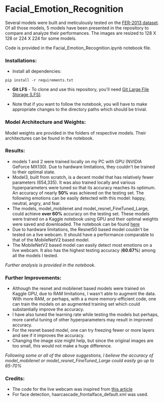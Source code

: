 # Facial_Emotion_Recognition
Several models were built and meticulously tested on the [FER-2013 dataset](https://www.kaggle.com/msambare/fer2013). Of all those models, 5 models have been presented in the repository to compare and analyze their performances.
The images are resized to 128 X 128 or 224 X 224 for some models.

Code is provided in the Facial_Emotion_Recognition.ipynb notebook file. 

### Installations:

* Install all dependencies:

```shell
pip install -r requirements.txt
```  

* **Git LFS** - To clone and use this repository, you'll need [Git Large File Storage (LFS)](https://git-lfs.github.com/).

* Note that if you want to follow the notebook, you will have to make appropriate changes to the directory paths which should be trivial.


### Model Architecture and Weights:
Model weights are provided in the folders of respective models. Their architectures can be found in the notebook.

### Results:
* models 1 and 2 were trained locally on my PC with GPU (NVIDIA GeForce MX130). Due to hardware limitations, they couldn't be trained to their optimal state.
* Model3, built from scratch, is a decent model that has relatively fewer parameters (654,335). It was also trained locally and various hyperparameters were tuned so that its accuracy reaches its optimum.
An accuracy of nearly **50%** was achieved on the testing set. The following emotions can be easily detected with this model: happy, neutral, angry, and fear.
* The models, model_mobilenet and model_resnet_FineTuned_Large, could achieve **over 60%** accuracy on the testing set. These models were trained on a Kaggle notebook using GPU and their optimal weights were saved and downloaded.
The notebook can be found [here](https://www.kaggle.com/masterofsnippets/face-emotion-recognition)
* Due to hardware limitations, the Resnet50 based model couldn't be tested on a live webcam. It should have a performance comparable to that of the MobileNetV2 based model.
* The MobileNetV2 based model can easily detect most emotions on a live webcam. It also has the highest testing accuracy (**60.67%**) among all the models I tested.

*Further analysis is provided in the notebook.*

### Further Improvements:
* Although the resnet and mobilenet based models were trained on Kaggle GPU, due to RAM limitations, I wasn't able to augment the data. With more RAM, or perhaps, with a 
a more memory-efficient code, one can train the models on an augmented training set which could substantially improve the accuracy.
* I have also tuned the learning rate while testing the models but perhaps, more careful tuning of other hyperparameters may result in improved accuracy.
* For the resnet based model, one can try freezing fewer or more layers and see if it improves the accuracy.
* Changing the image size might help, but since the original images are too small, this would not make a huge difference.

*Following some or all of the above suggestions, I believe the accuracy of model_mobilenet or model_resnet_FineTuned_Large could easily go up to 65-70%*

### Credits:
* The code for the live webcam was inspired from [this article](https://medium.com/analytics-vidhya/realtime-face-emotion-recognition-using-transfer-learning-in-tensorflow-3add4f4f3ff3)
* For face detection, haarcascade_frontalface_default.xml was used.
